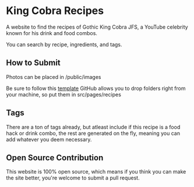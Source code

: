 # King Cobra Recipes

A website to find the recipes of Gothic King Cobra JFS, a YouTube celebrity known for his drink and food combos.

You can search by recipe, ingredients, and tags.

## How to Submit

Photos can be placed in /public/images

Be sure to follow this [template](https://carbon.now.sh/?bg=rgba%2853%2C68%2C60%2C1%29&t=synthwave-84&wt=none&l=markdown&width=868&ds=true&dsyoff=20px&dsblur=68px&wc=true&wa=false&pv=49px&ph=56px&ln=false&fl=1&fm=Hack&fs=14px&lh=133%25&si=false&es=1x&wm=false&code=---%250Atitle%253A%2520%2522Valentine%27s%2520Day%2520Special%25202023%2522%250AcreatedOn%253A%2520%2522Feb%25207%252C%25202023%2522%250Adescription%253A%2520%2522This%2520snazzy%2520little%2520drink%2520combo%2520will%2520have%2520the%2520of-age%2520Goth%2520Chicks%2520swooning%21%2522%250AsubmittedBy%253A%2520%2522viperdude90%2522%250Atags%253A%250A%2520%2520%255B%2522drink%2520combo%2522%252C%2520%2522champagne%2522%252C%2520%2522soda%2522%252C%2520%2522tequila%2522%252C%2520%2522vodka%2522%252C%2520%2522rum%2522%252C%2520%2522curdling%2522%255D%250Alink%253A%2520%2522https%253A%252F%252Fwww.youtube.com%252Fwatch%253Fv%253DbSGMESOT67M%2526t%253D35s%2526ab_channel%253DKingCobraJFS%2522%250Aingredients%253A%250A%2520%2520%255B%2522korbel%2520california%2520champagne%2520sweet%2520ros%25C3%25A9%2522%252C%2520%2522jose%2520cuervo%2520gold%2520tequila%2522%255D%250A---%250A%250ASpending%2520Valentine%27s%2520day%2520alone%2520or%252C%2520if%2520you%27re%2520lucky%2520enough%252C%2520with%2520your%2520of-age%252C%2520alive%252C%2520cis-gendered%252C%250Aconsenting%252C%2520non-related%2520girlfriend%253F%2520This%2520potent%2520drink%2520combo%2520will%2520get%2520you%2520lucky%2520with%2520yourself%2520and%2520others%21%250A%250A%2523%2523%2520Ingredients%250A%250A-%2520Korbel%2520California%2520Champagne%2520Sweet%2520Ros%25C3%25A9%250A%250A-%2520Jose%2520Cuervo%2520Gold%2520Tequila%250A%250A-%2520faygo%2520fireworks%2520soda%2520pop%250A%250A-%252099%2520Proof%2520Blackberry%2520shooter%250A%250A-%2520Kinky%2520Pink%2520shooter%250A%250A-%2520Menthol%2520Mint%2520shooter%250A%250A-%2520rum%2520shooter%250A%250A-%2520vodka%2520shooter%250A%250A-%2520peach%2520shooter%250A%250A-%2520kinky%2520aloha%250A%250A-%2520hot%2520jerky%2520stick%250A%250A%2523%2523%2520Instructions%250A%250A1.%2520Pour%2520the%2520Korbel%2520Champagne%2520into%2520your%2520couldron%252C%2520tilt%2520it%2520just%2520like%2520you%27re%2520pouring%2520a%2520beer%250A%250A2.%2520A%2520splash%2520of%2520Faygo%2520firework.%250A%250A3.%2520Pour%2520a%2520splash%2520of%2520each%2520shooter.%250A%250A4.%2520Some%2520of%2520these%2520shooters%2520are%2520creamy%2520so%2520they%2520might%2520curdle%2520a%2520litte%2520bit.%250A%250A5.%2520Splash%2520of%2520tequila%250A%250A6.%2520Add%2520hot%2520jerky%2520stick%2520as%2520a%2520condiment%2520like%2520they%2520do%2520with%2520Bloody%2520Marys.%250A)
GitHub allows you to drop folders right from your machine, so put them in src/pages/recipes

## Tags

There are a ton of tags already, but atleast include if this recipe is a food hack or drink combo, the rest are generated on the fly, meaning you can add whatever you deem necessary.

## Open Source Contribution

This website is 100% open source, which means if you think you can make the site better, you're welcome to submit a pull request.
